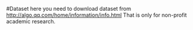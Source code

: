 #Dataset here
you need to download dataset from http://algo.qq.com/home/information/info.html
That is only for non-profit academic research. 
